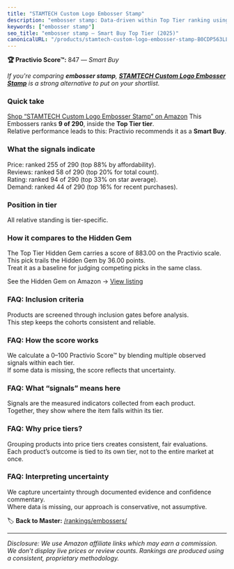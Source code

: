 ```yaml
---
title: "STAMTECH Custom Logo Embosser Stamp"
description: "embosser stamp: Data-driven within Top Tier ranking using the Practivio Score™. Positioned by quality, value, demand, findability, momentum."
keywords: ["embosser stamp"]
seo_title: "embosser stamp — Smart Buy Top Tier (2025)"
canonicalURL: "/products/stamtech-custom-logo-embosser-stamp-B0CDP563LL/"
---
```


**🏆 Practivio Score™:** 847 — _Smart Buy_


*If you're comparing **embosser stamp**, **[STAMTECH Custom Logo Embosser Stamp](https://www.amazon.com/dp/B0CDP563LL?tag=practivio-20)** is a strong alternative to put on your shortlist.*
### Quick take
[Shop “STAMTECH Custom Logo Embosser Stamp” on Amazon](https://www.amazon.com/dp/B0CDP563LL?tag=practivio-20)
This Embossers ranks **9 of 290**, inside the **Top Tier tier**.  
Relative performance leads to this: Practivio recommends it as a **Smart Buy**.

### What the signals indicate
Price: ranked 255 of 290 (top 88% by affordability).  
Reviews: ranked 58 of 290 (top 20% for total count).  
Rating: ranked 94 of 290 (top 33% on star average).  
Demand: ranked 44 of 290 (top 16% for recent purchases).

### Position in tier
All relative standing is tier-specific.

### How it compares to the Hidden Gem
The Top Tier Hidden Gem carries a score of 883.00 on the Practivio scale.  
This pick trails the Hidden Gem by 36.00 points.  
Treat it as a baseline for judging competing picks in the same class.  

See the Hidden Gem on Amazon → [View listing](https://www.amazon.com/dp/B07H97H9RQ?tag=practivio-20)

### FAQ: Inclusion criteria
Products are screened through inclusion gates before analysis.  
This step keeps the cohorts consistent and reliable.

### FAQ: How the score works
We calculate a 0–100 Practivio Score™ by blending multiple observed signals within each tier.  
If some data is missing, the score reflects that uncertainty.

### FAQ: What “signals” means here
Signals are the measured indicators collected from each product.  
Together, they show where the item falls within its tier.

### FAQ: Why price tiers?
Grouping products into price tiers creates consistent, fair evaluations.  
Each product’s outcome is tied to its own tier, not to the entire market at once.

### FAQ: Interpreting uncertainty
We capture uncertainty through documented evidence and confidence commentary.  
Where data is missing, our approach is conservative, not assumptive.


🏷️ **Back to Master:** [/rankings/embossers/](/rankings/embossers/)

---
_Disclosure: We use Amazon affiliate links which may earn a commission. We don’t display live prices or review counts. Rankings are produced using a consistent, proprietary methodology._
